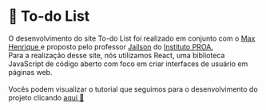 # 💙 To-do List

O desenvolvimento do site To-do List foi realizado em conjunto com o <a href="https://github.com/MaxHenriique"> Max Henrique </a> e proposto pelo professor <a href="https://github.com/professorobama">Jailson</a> do <a href="https://www.proa.org.br/">Instituto PROA.</a>
<br>
Para a realização desse site, nós utilizamos React, uma biblioteca JavaScript de código aberto com foco em criar interfaces de usuário em páginas web.
<br><br>
Vocês podem visualizar o tutorial que seguimos para o desenvolvimento do projeto clicando <a href="https://www.youtube.com/watch?v=ipI0IIJJPmo"> aqui 💙</a>


